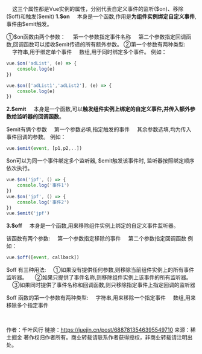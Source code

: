 &nbsp;&nbsp;&nbsp;&nbsp;这三个属性都是Vue实例的属性，分别代表自定义事件的监听(\$on)、移除(\$off)和触发(\$emit)
**1.$on** 
&nbsp;&nbsp;&nbsp;&nbsp;本身是一个函数,作用是**为组件实例绑定自定义事件**,事件由\$emit触发。

①\$on函数由两个参数：
&nbsp;&nbsp;&nbsp;&nbsp;第一个参数指定事件名称
&nbsp;&nbsp;&nbsp;&nbsp;第二个参数指定回调函数,回调函数可以接收\$emit传递的所有额外参数。
②第一个参数有两种类型:
&nbsp;&nbsp;&nbsp;&nbsp;字符串,用于绑定单个事件
&nbsp;&nbsp;&nbsp;&nbsp;数组,用于同时绑定多个事件。
例如：
~~~ js
vue.$on('adList', (e) => {
	console.log(e)
})

vue.$on(['adList1','adList2'], (e) => {
	console.log(e)
})
~~~

**2.$emit**
&nbsp;&nbsp;&nbsp;&nbsp;本身是一个函数,可以**触发组件实例上绑定的自定义事件,并传入额外参数给监听器的回调函数**。

\$emit有俩个参数
&nbsp;&nbsp;&nbsp;&nbsp;第一个参数必填,指定触发的事件
&nbsp;&nbsp;&nbsp;&nbsp;其余参数选填,均为传入事件回调的参数。
例如：
~~~ js
vue.$emit(event, [p1,p2,..])
~~~

\$on可以为同一个事件绑定多个监听器, \$emit触发该事件时, 监听器按照绑定顺序依次执行。
~~~js
vue.$on('jpf', () => {
	console.log('事件1')
})
vue.$on('jpf', () => {
	console.log('事件2')
})
vue.$emit('jpf')
~~~

**3.$off**
&nbsp;&nbsp;&nbsp;&nbsp;本身是一个函数,用来移除组件实例上绑定的自定义事件监听器。

该函数有两个参数:
&nbsp;&nbsp;&nbsp;&nbsp;第一个参数指定移除的事件
&nbsp;&nbsp;&nbsp;&nbsp;第二个参数指定回调函数
例如：
~~~js
vue.$off([event, callback])
~~~

\$off 有三种用法:
&nbsp;&nbsp;&nbsp;&nbsp;①如果没有提供任何参数,则移除当前组件实例上的所有事件监听器。
&nbsp;&nbsp;&nbsp;&nbsp;②如果只提供了事件名称,则移除组件实例上该事件的所有监听器。
&nbsp;&nbsp;&nbsp;&nbsp;③如果同时提供了事件名称和回调函数,则只移除指定事件上指定回调的监听器


\$off 函数的第一个参数有两种类型:
&nbsp;&nbsp;&nbsp;&nbsp;字符串,用来移除一个指定事件
&nbsp;&nbsp;&nbsp;&nbsp;数组,用来移除多个指定事件


<br>

作者：千叶风行
链接：https://juejin.cn/post/6887813546395549710
来源：稀土掘金
著作权归作者所有。商业转载请联系作者获得授权，非商业转载请注明出处。